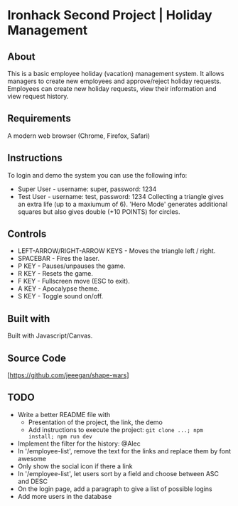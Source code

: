 # Ironhack Second Project | Holiday Management
## About
This is a basic employee holiday (vacation) management system. It allows managers to create new employees and approve/reject holiday requests. Employees can create new holiday requests, view their information and view request history.
## Requirements
A modern web browser (Chrome, Firefox, Safari)
## Instructions
To login and demo the system you can use the following info:
* Super User - username: super, password: 1234
* Test User - username: test, password: 1234
Collecting a triangle gives an extra life (up to a maxiumum of 6). 'Hero Mode' generates additional squares but also gives double (+10 POINTS) for circles.
## Controls
* LEFT-ARROW/RIGHT-ARROW KEYS - Moves the triangle left / right.
* SPACEBAR - Fires the laser.
* P KEY - Pauses/unpauses the game.
* R KEY - Resets the game.
* F KEY - Fullscreen move (ESC to exit).
* A KEY - Apocalypse theme.
* S KEY - Toggle sound on/off.
## Built with
Built with Javascript/Canvas.
## Source Code
[https://github.com/jeeegan/shape-wars]


## TODO
- Write a better README file with
  - Presentation of the project, the link, the demo
  - Add instructions to execute the project: `git clone ...; npm install; npm run dev`
- Implement the filter for the history: @Alec
- In '/employee-list', remove the text for the links and replace them by font awesome
- Only show the social icon if there a link
- In '/employee-list', let users sort by a field and choose between ASC and DESC
- On the login page, add a paragraph to give a list of possible logins
- Add more users in the database